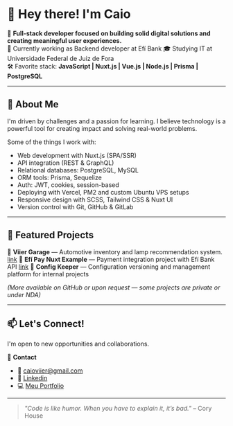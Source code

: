 # 👋 Hey there! I'm Caio

🎯 **Full-stack developer focused on building solid digital solutions and creating meaningful user experiences.**  
📍 Currently working as Backend developer at Efí Bank
🎓 Studying IT at Universidade Federal de Juiz de Fora  
🛠️ Favorite stack: **JavaScript | Nuxt.js | Vue.js | Node.js | Prisma | PostgreSQL**

---

## 💼 About Me

I'm driven by challenges and a passion for learning. I believe technology is a powerful tool for creating impact and solving real-world problems.

Some of the things I work with:

- Web development with Nuxt.js (SPA/SSR)
- API integration (REST & GraphQL)
- Relational databases: PostgreSQL, MySQL
- ORM tools: Prisma, Sequelize
- Auth: JWT, cookies, session-based
- Deploying with Vercel, PM2 and custom Ubuntu VPS setups
- Responsive design with SCSS, Tailwind CSS & Nuxt UI
- Version control with Git, GitHub & GitLab

---

## 🚀 Featured Projects

🔗 **Viier Garage** — Automotive inventory and lamp recommendation system. [link](www.viier.com.br)
🔗 **Efí Pay Nuxt Example** — Payment integration project with Efí Bank API  [link](https://efi-pay-nuxt-example.vercel.app/)
🔗 **Config Keeper** — Configuration versioning and management platform for internal projects  

*(More available on GitHub or upon request — some projects are private or under NDA)*

---

## 📫 Let's Connect!

I'm open to new opportunities and collaborations.

📩 **Contact**  
- 📧 caioviier@gmail.com
- 🔗 [Linkedin](linkedin.com/in/caioviier)  
- 💻 [Meu Portfolio](caiohenvieira.com.br)

---

> _"Code is like humor. When you have to explain it, it’s bad."_ – Cory House
